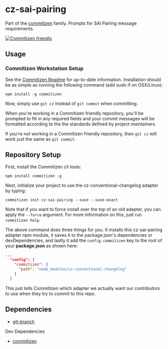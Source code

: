 # cz-sai-pairing

Part of the [commitizen](https://github.com/commitizen/cz-cli) family. Prompts for SAI Pairing message requirements.

[![Commitizen friendly](https://img.shields.io/badge/commitizen-friendly-brightgreen.svg)](http://commitizen.github.io/cz-cli/)

## Usage

### Commitizen Workstation Setup

See the [Commitizen Readme](https://github.com/commitizen/cz-cli) for up-to-date information. Installation should be as simple as running the following command (add sudo if on OSX/Linux):

```
npm install -g commitizen
```

Now, simply use `git cz` instead of `git commit` when committing. 

When you're working in a Commitizen friendly repository, you'll be prompted to fill in any required fields and your commit messages will be formatted according to the the standards defined by project maintainers. 

If you're not working in a Commitizen friendly repository, then `git cz` will work just the same as `git commit`.

## Repository Setup

First, install the Commitizen cli tools:

```
npm install commitizen -g
```

Next, initialize your project to use the cz-conventional-changelog adapter by typing:

```
commitizen init cz-sai-pairing --save --save-exact
```

Note that if you want to force install over the top of an old adapter, you can apply the `--force` argument. For more information on this, just run `commitizen help`.

The above command does three things for you. It installs this cz-sai-pairing adapter npm module, it saves it to the package.json's dependencies or devDependencies, and lastly it  add the `config.commitizen` key to the root of your **package.json** as shown here:

```json
...
  "config": {
    "commitizen": {
      "path": "node_modules/cz-conventional-changelog"
    }
  }
```

This just tells Commitizen which adapter we actually want our contributors to use when they try to commit to this repo.

## Dependencies

* [git-branch](https://www.npmjs.com/package/git-branch)
 
Dev Dependencies

* [commitizen](https://github.com/commitizen/cz-cli)
